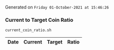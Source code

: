 Generated on `Friday 01-October-2021 at 15:46:26`

### Current to Target Coin Ratio
`current_coin_ratio.sh`

Date|Current|Target|Ratio
---|---|---|---
